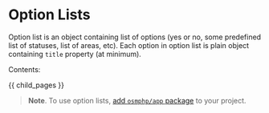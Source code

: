 # Option Lists #

Option list is an object containing list of options (yes or no, some predefined list of statuses, list of areas, etc).
Each option in option list is plain object containing `title` property (at minimum).

Contents:

{{ child_pages }}

> **Note**. To use option lists, [add `osmphp/app` package](#) to your project.